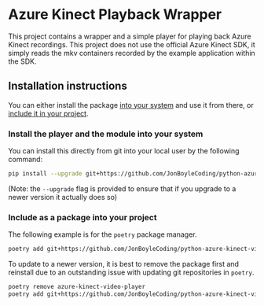 # Azure Kinect Playback Wrapper

This project contains a wrapper and a simple player for playing back Azure Kinect recordings. This project does not use the official Azure Kinect SDK, it simply reads the mkv containers recorded by the example application within the SDK.

## Installation instructions

You can either install the package [into your system](#install-the-player-and-the-module-into-your-system) and use it from there, or [include it in your project](#include-as-a-package-into-your-projct).

### Install the player and the module into your system

You can install this directly from git into your local user by the following command:

``` sh
pip install --upgrade git+https://github.com/JonBoyleCoding/python-azure-kinect-video-player.git@v0.2.0
```

(Note: the `--upgrade` flag is provided to ensure that if you upgrade to a newer version it actually does so)

### Include as a package into your project

The following example is for the `poetry` package manager.

``` sh
poetry add git+https://github.com/JonBoyleCoding/python-azure-kinect-video-player.git#v0.2.0
```

To update to a newer version, it is best to remove the package first and reinstall due to an outstanding issue with updating git repositories in `poetry`.

``` sh
poetry remove azure-kinect-video-player
poetry add git+https://github.com/JonBoyleCoding/python-azure-kinect-video-player.git#v0.2.0
```
